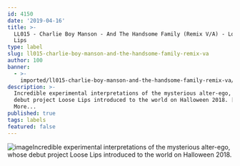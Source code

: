 ```yaml
---
id: 4150
date: '2019-04-16'
title: >-
  LL015 - Charlie Boy Manson - And The Handsome Family (Remix V​/​A) - Loose
  Lips
type: label
slug: ll015-charlie-boy-manson-and-the-handsome-family-remix-va
author: 100
banner:
  - >-
    imported/ll015-charlie-boy-manson-and-the-handsome-family-remix-va/image4150.jpeg
description: >-
  Incredible experimental interpretations of the mysterious alter-ego, whose
  debut project Loose Lips introduced to the world on Halloween 2018. [...]Read
  More...
published: true
tags: labels
featured: false
---
```

![image](../imported/ll015-charlie-boy-manson-and-the-handsome-family-remix-va/image4150.jpeg)Incredible experimental interpretations of the mysterious alter-ego, whose debut project Loose Lips introduced to the world on Halloween 2018.